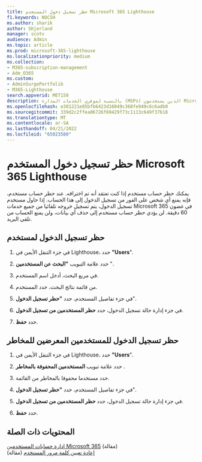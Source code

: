 ```yaml
---
title: حظر تسجيل دخول المستخدم Microsoft 365 Lighthouse
f1.keywords: NOCSH
ms.author: sharik
author: SKjerland
manager: scotv
audience: Admin
ms.topic: article
ms.prod: microsoft-365-lighthouse
ms.localizationpriority: medium
ms.collection:
- M365-subscription-management
- Adm_O365
ms.custom:
- AdminSurgePortfolib
- M365-Lighthouse
search.appverid: MET150
description: بالنسبة لموفري الخدمات المدارة (MSPs) الذين يستخدمون Microsoft 365 Lighthouse، تعرف على كيفية حظر حساب مستخدم إذا كنت تعتقد أنه تم اختراقه حتى لا يتمكن المستخدمون من تسجيل الدخول.
ms.openlocfilehash: e301221e05bfb6423d16049c368fe949c6c6adb0
ms.sourcegitcommit: 339d2c2ffea06726f69429f73c1113c649f37b18
ms.translationtype: MT
ms.contentlocale: ar-SA
ms.lasthandoff: 04/21/2022
ms.locfileid: "65023580"
---
```

# <a name="block-user-sign-in-in-microsoft-365-lighthouse"></a>حظر تسجيل دخول المستخدم Microsoft 365 Lighthouse

يمكنك حظر حساب مستخدم إذا كنت تعتقد أنه تم اختراقه. عند حظر حساب مستخدم، فإنه يمنع أي شخص على الفور من تسجيل الدخول إلى هذا الحساب. إذا حاول مستخدم تسجيل الدخول، يتم تسجيل خروجه تلقائيا من جميع خدمات Microsoft 365 في غضون 60 دقيقة. لن يؤدي حظر حساب مستخدم إلى حذف أي بيانات، ولن يمنع الحساب من تلقي البريد.

## <a name="block-sign-in-for-a-user"></a>حظر تسجيل الدخول لمستخدم

1. في جزء التنقل الأيمن في Lighthouse، حدد **"Users**".

2. حدد علامة التبويب **"البحث عن المستخدمين** ".

3. في مربع البحث، أدخل اسم المستخدم.

4. من قائمة نتائج البحث، حدد المستخدم.

5. في جزء تفاصيل المستخدم، حدد **"حظر تسجيل الدخول**".

6. في جزء إدارة حالة تسجيل الدخول، حدد **حظر المستخدمين من تسجيل الدخول**.

7. حدد **حفظ**.

## <a name="block-sign-in-for-risky-users"></a>حظر تسجيل الدخول للمستخدمين المعرضين للمخاطر

1. في جزء التنقل الأيمن في Lighthouse، حدد **"Users**".

2. حدد علامة تبويب **المستخدمين المحفوفة بالمخاطر** .

3. حدد مستخدما محفوفا بالمخاطر من القائمة.

4. في جزء تفاصيل المستخدم، حدد **"حظر تسجيل الدخول**".

5. في جزء إدارة حالة تسجيل الدخول، حدد **حظر المستخدمين من تسجيل الدخول**.

6. حدد **حفظ**.

## <a name="related-content"></a>المحتويات ذات الصلة

[إدارة حسابات المستخدمين Microsoft 365](../enterprise/manage-microsoft-365-accounts.md) (مقالة)\
[إعادة تعيين كلمة مرور المستخدم](m365-lighthouse-reset-user-password.md) (مقالة)

